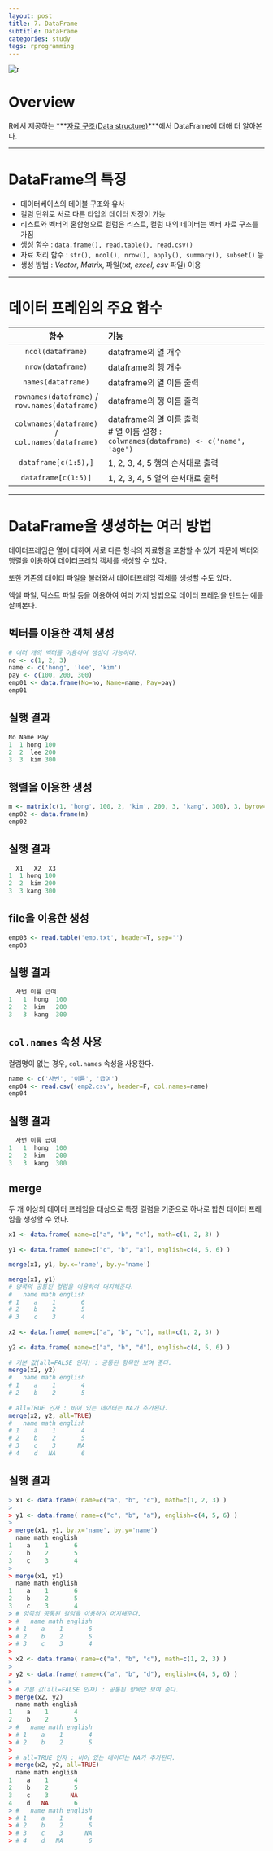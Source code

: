```yaml
---
layout: post
title: 7. DataFrame
subtitle: DataFrame
categories: study
tags: rprogramming
---
```


![r](/assets/img/logo/r-logo.png)

# Overview

R에서 제공하는 ***[자료 구조(Data structure)](/study/2019/10/07/r_005_data_structure/)***에서 DataFrame에 대해 더 알아본다.

***

# DataFrame의 특징

- 데이터베이스의 테이블 구조와 유사
- 컬럼 단위로 서로 다른 타입의 데이터 저장이 가능
- 리스트와 벡터의 혼합형으로 컬럼은 리스트, 컬럼 내의 데이터는 벡터 자료 구조를 가짐
- 생성 함수 : `data.frame(), read.table(), read.csv()`
- 자료 처리 함수 : `str(), ncol(), nrow(), apply(), summary(), subset()` 등
- 생성 방법 : *Vector*, *Matrix*, 파일(*txt, excel, csv* 파일) 이용

***

# 데이터 프레임의 주요 함수

| 함수 | 기능 |
|:----------:|:-----------|
| `ncol(dataframe)` | dataframe의 열 개수 |
| `nrow(dataframe)` | dataframe의 행 개수 |
| `names(dataframe)` | dataframe의 열 이름 출력 |
| `rownames(dataframe)` /<br>`row.names(dataframe)` | dataframe의 행 이름 출력 |
| `colwnames(dataframe)` /<br>`col.names(dataframe)` | dataframe의 열 이름 출력<br># 열 이름 설정 :<br>`colwnames(dataframe) <- c('name', 'age')` |
| `dataframe[c(1:5),]` | 1, 2, 3, 4, 5 행의 순서대로 출력 |
| `dataframe[c(1:5)]` | 1, 2, 3, 4, 5 열의 순서대로 출력 |

***

# DataFrame을 생성하는 여러 방법

데이터프레임은 열에 대하여 서로 다른 형식의 자료형을 포함할 수 있기 때문에 벡터와 행렬을 이용하여 데이터프레임 객체를 생성할 수 있다.

또한 기존의 데이터 파일을 불러와서 데이터프레임 객체를 생성할 수도 있다.

엑셀 파일, 텍스트 파일 등을 이용하여 여러 가지 방법으로 데이터 프레임을 만드는 예를 살펴본다.

## 벡터를 이용한 객체 생성

```R
# 여러 개의 벡터를 이용하여 생성이 가능하다.
no <- c(1, 2, 3)
name <- c('hong', 'lee', 'kim')
pay <- c(100, 200, 300)
emp01 <- data.frame(No=no, Name=name, Pay=pay)
emp01
```

## 실행 결과
```R
No Name Pay
1  1 hong 100
2  2  lee 200
3  3  kim 300
```

## 행렬을 이용한 생성

```R
m <- matrix(c(1, 'hong', 100, 2, 'kim', 200, 3, 'kang', 300), 3, byrow=T)
emp02 <- data.frame(m)
emp02
```

## 실행 결과

```R
  X1   X2  X3
1  1 hong 100
2  2  kim 200
3  3 kang 300
```

## file을 이용한 생성

```R
emp03 <- read.table('emp.txt', header=T, sep='')
emp03
```

## 실행 결과

```R
  사번 이름 급여
1   1  hong  100
2   2  kim   200
3   3  kang  300
```

## `col.names` 속성 사용

컬럼명이 없는 경우, `col.names` 속성을 사용한다.

```R
name <- c('사번', '이름', '급여')
emp04 <- read.csv('emp2.csv', header=F, col.names=name)
emp04
```

## 실행 결과

```R
  사번 이름 급여
1   1  hong  100
2   2  kim   200
3   3  kang  300
```

## merge

두 개 이상의 데이터 프레임을 대상으로 특정 컬럼을 기준으로 하나로 합친 데이터 프레임을 생성할 수 있다. 

```R
x1 <- data.frame( name=c("a", "b", "c"), math=c(1, 2, 3) )
 
y1 <- data.frame( name=c("c", "b", "a"), english=c(4, 5, 6) )

merge(x1, y1, by.x='name', by.y='name') 

merge(x1, y1)
# 양쪽의 공통된 컬럼을 이용하여 머지해준다.
#   name math english
# 1    a    1       6
# 2    b    2       5
# 3    c    3       4
 
x2 <- data.frame( name=c("a", "b", "c"), math=c(1, 2, 3) )
 
y2 <- data.frame( name=c("a", "b", "d"), english=c(4, 5, 6) )
 
# 기본 값(all=FALSE 인자) : 공통된 항목만 보여 준다.
merge(x2, y2)
#   name math english
# 1    a    1       4
# 2    b    2       5
 
# all=TRUE 인자 : 비어 있는 데이터는 NA가 추가된다.
merge(x2, y2, all=TRUE)
#   name math english
# 1    a    1       4
# 2    b    2       5
# 3    c    3      NA
# 4    d   NA       6
```

## 실행 결과
```R
> x1 <- data.frame( name=c("a", "b", "c"), math=c(1, 2, 3) )
>  
> y1 <- data.frame( name=c("c", "b", "a"), english=c(4, 5, 6) )
> 
> merge(x1, y1, by.x='name', by.y='name') 
  name math english
1    a    1       6
2    b    2       5
3    c    3       4
> 
> merge(x1, y1)
  name math english
1    a    1       6
2    b    2       5
3    c    3       4
> # 양쪽의 공통된 컬럼을 이용하여 머지해준다.
> #   name math english
> # 1    a    1       6
> # 2    b    2       5
> # 3    c    3       4
>  
> x2 <- data.frame( name=c("a", "b", "c"), math=c(1, 2, 3) )
>  
> y2 <- data.frame( name=c("a", "b", "d"), english=c(4, 5, 6) )
>  
> # 기본 값(all=FALSE 인자) : 공통된 항목만 보여 준다.
> merge(x2, y2)
  name math english
1    a    1       4
2    b    2       5
> #   name math english
> # 1    a    1       4
> # 2    b    2       5
>  
> # all=TRUE 인자 : 비어 있는 데이터는 NA가 추가된다.
> merge(x2, y2, all=TRUE)
  name math english
1    a    1       4
2    b    2       5
3    c    3      NA
4    d   NA       6
> #   name math english
> # 1    a    1       4
> # 2    b    2       5
> # 3    c    3      NA
> # 4    d   NA       6
```